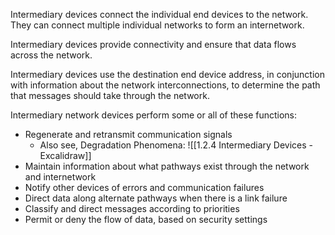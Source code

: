 Intermediary devices connect the individual end devices to the network. They can connect multiple individual networks to form an internetwork.

Intermediary devices provide connectivity and ensure that data flows across the network.

Intermediary devices use the destination end device address, in conjunction with information about the network interconnections, to determine the path that messages should take through the network.

Intermediary network devices perform some or all of these functions:
- Regenerate and retransmit communication signals
	- Also see, Degradation Phenomena: ![[1.2.4 Intermediary Devices - Excalidraw]]
- Maintain information about what pathways exist through the network and internetwork
- Notify other devices of errors and communication failures
- Direct data along alternate pathways when there is a link failure
- Classify and direct messages according to priorities
- Permit or deny the flow of data, based on security settings